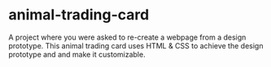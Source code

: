 # animal-trading-card
A project where you were asked to re-create a webpage from a design prototype. 
This animal trading card uses HTML & CSS to achieve the design prototype and and make it customizable.
